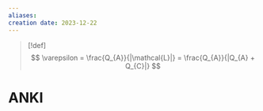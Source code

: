 ```yaml
---
aliases: 
creation date: 2023-12-22
---
```


> [!def]
> $$ \varepsilon = \frac{Q_{A}}{|\mathcal{L}|} = \frac{Q_{A}}{|Q_{A} + Q_{C}|} $$
> 

# ANKI
